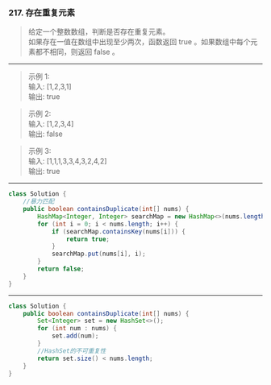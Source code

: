 ### 217. 存在重复元素

>给定一个整数数组，判断是否存在重复元素。  
如果存在一值在数组中出现至少两次，函数返回 true 。如果数组中每个元素都不相同，则返回 false 。
***
>示例 1:  
输入: [1,2,3,1]  
输出: true

>示例 2:  
输入: [1,2,3,4]  
输出: false

>示例 3:  
输入: [1,1,1,3,3,4,3,2,4,2]  
输出: true
***
```java
class Solution {
    //暴力匹配
    public boolean containsDuplicate(int[] nums) {
        HashMap<Integer, Integer> searchMap = new HashMap<>(nums.length);
        for (int i = 0; i < nums.length; i++) {
            if (searchMap.containsKey(nums[i])) {
                return true;
            }
            searchMap.put(nums[i], i);
        }
        return false;
    }
}
```
***
```java
class Solution {
    public boolean containsDuplicate(int[] nums) {
        Set<Integer> set = new HashSet<>();
        for (int num : nums) {
            set.add(num);
        }
        //HashSet的不可重复性
        return set.size() < nums.length;
    }
}
```
